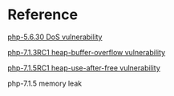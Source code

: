 Reference
==============
[php-5.6.30 DoS vulnerability](https://bugs.php.net/bug.php?id=74145)  

[php-7.1.3RC1 heap-buffer-overflow vulnerability](https://bugs.php.net/bug.php?id=74194)  

[php-7.1.5RC1 heap-use-after-free vulnerability](https://bugs.php.net/bug.php?id=74609)  

php-7.1.5 memory leak

